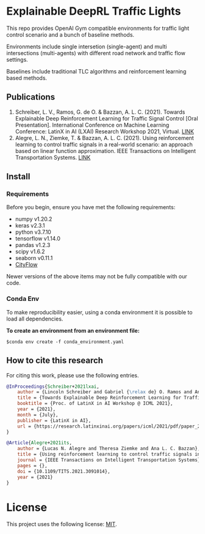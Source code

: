 # Explainable DeepRL Traffic Lights

This repo provides OpenAI Gym compatible environments for traffic light control scenario and a bunch of baseline methods. 

Environments include single intersetion (single-agent) and multi intersections (multi-agents) with different road network and traffic flow settings.

Baselines include traditional TLC algorithms and reinforcement learning based methods.

## Publications

1. Schreiber, L. V., Ramos, G. de O. & Bazzan, A. L. C. (2021). Towards Explainable Deep Reinforcement Learning for Traffic Signal Control [Oral Presentation]. International Conference on Machine Learning Conference: LatinX in AI (LXAI) Research Workshop 2021, Virtual. [LINK](https://research.latinxinai.org/papers/icml/2021/pdf/paper_26.pdf) 
2. Alegre, L. N., Ziemke, T. & Bazzan, A. L. C. (2021). Using reinforcement learning to control traffic signals in a real-world scenario: an approach based on linear function approximation. IEEE Transactions on Intelligent Transportation Systems. [LINK](https://ieeexplore.ieee.org/document/9468362)


## Install

### Requirements

Before you begin, ensure you have met the following requirements:
- numpy v1.20.2
- keras v2.3.1
- python v3.7.10
- tensorflow v1.14.0
- pandas v1.2.3
- scipy v1.6.2
- seaborn v0.11.1
- [CityFlow](https://github.com/cityflow-project/CityFlow)

Newer versions of the above items may not be fully compatible with our code.

### Conda Env
To make reproducibility easier, using a conda environment it is possible to load all dependencies.

**To create an environment from an environment file:**
```terminal
$conda env create -f conda_environment.yaml
```

<!---
**create requirements file**
```terminal
$conda list --export > requirements.txt
```
-->
## How to cite this research

For citing this work, please use the following entries.

```bibtex
@InProceedings{Schreiber+2021lxai,
	author = {Lincoln Schreiber and Gabriel {\relax de} O. Ramos and Ana L. C. Bazzan},
	title = {Towards Explainable Deep Reinforcement Learning for Traffic Signal Control},
	booktitle = {Proc. of LatinX in AI Workshop @ ICML 2021},
	year = {2021},
	month = {July},
	publisher = {LatinX in AI},
	url = {https://research.latinxinai.org/papers/icml/2021/pdf/paper_26.pdf}
}
```

```bibtex
@Article{Alegre+2021its, 
	author = {Lucas N. Alegre and Theresa Ziemke and Ana L. C. Bazzan},
	title = {Using reinforcement learning to control traffic signals in a real-world scenario: an approach based on linear function approximation},
	journal = {IEEE Transactions on Intelligent Transportation Systems},
	pages = {},
	doi = {10.1109/TITS.2021.3091014},
	year = {2021}
}
```

# License
This project uses the following license: [MIT](https://github.com/LincolnVS/tlc-baselines/blob/master/LICENSE).
